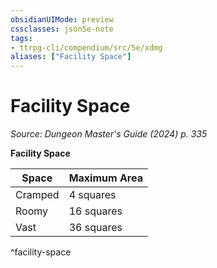 ```yaml
---
obsidianUIMode: preview
cssclasses: json5e-note
tags:
- ttrpg-cli/compendium/src/5e/xdmg
aliases: ["Facility Space"]
---
```

# Facility Space
*Source: Dungeon Master's Guide (2024) p. 335* 

**Facility Space**

| Space | Maximum Area |
|-------|--------------|
| Cramped | 4 squares |
| Roomy | 16 squares |
| Vast | 36 squares |
^facility-space